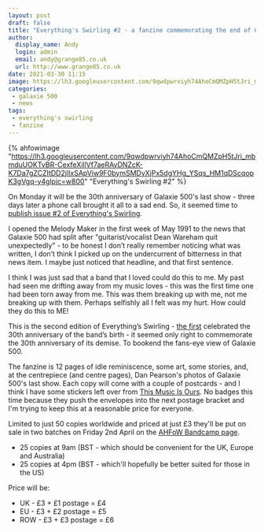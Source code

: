 ```yaml
---
layout: post
draft: false
title: "Everything's Swirling #2 - a fanzine commemorating the end of Galaxie 500"
author:
  display_name: Andy
  login: admin
  email: andy@grange85.co.uk
  url: http://www.grange85.co.uk
date: 2021-03-30 11:15
image: https://lh3.googleusercontent.com/9qwdpwrviyh74AhoCmQMZpH5tJri_mbmduUOKTvBR-CexfeXillVf7aeRAyDNZcK-K7Da7gZCZItDD2jIlxSApViw9F0bymSMDvXjPx5dgYHg_YSqs_HM1qDScqopK3gVgq-y4glpjc=w2400
categories:
 - galaxie 500
 - news
tags:
 - everything's swirling
 - fanzine
---
```

{% ahfowimage "https://lh3.googleusercontent.com/9qwdpwrviyh74AhoCmQMZpH5tJri_mbmduUOKTvBR-CexfeXillVf7aeRAyDNZcK-K7Da7gZCZItDD2jIlxSApViw9F0bymSMDvXjPx5dgYHg_YSqs_HM1qDScqopK3gVgq-y4glpjc=w800" "Everything's Swirling #2" %}

On Monday it will be the 30th anniversary of Galaxie 500's last show - three days later a phone call brought it all to a sad end. So, it seemed time to [publish issue #2 of Everything's Swirling](https://aheadfullofwishes.bandcamp.com/).

I opened the Melody Maker in the first week of May 1991 to the news that Galaxie 500 had split after "guitarist/vocalist Dean Wareham quit unexpectedly" - to be honest I don’t really remember noticing what was written, I don’t think I picked up on the undercurrent of bitterness in that news item. I maybe just noticed that headline, and that first sentence.

I think I was just sad that a band that I loved could do this to me. My past had seen me drifting away from my music loves - this was the first time one had been torn away from me. This was them breaking up with me, not me breaking up with them. Perhaps selfishly all I felt was my hurt. How could they do this to ME!

This is the second edition of Everything’s Swirling - [the first](/2017/08/17/everythings-swirling-a-galaxie-500-fanzine/) celebrated the 30th anniversary of the band’s birth - it seemed only right to commemorate the 30th anniversary of its demise. To bookend the fans-eye view of Galaxie 500.

<!--more-->

The fanzine is 12 pages of idle reminiscence, some art, some stories, and, at the centrepiece (and centre pages), Dan Pearson's photos of Galaxie 500's last show. Each copy will come with a couple of postcards - and I think I have some stickers left over from [This Music Is Ours](https://aheadfullofwishes.bandcamp.com/album/this-music-is-ours). No badges this time because they push the envelopes into the next postage bracket and I'm trying to keep this at a reasonable price for everyone.

Limited to just 50 copies worldwide and priced at just £3 they'll be put on sale in two batches on Friday 2nd April on the [AHFoW Bandcamp page](https://aheadfullofwishes.bandcamp.com/).

 - 25 copies at 9am (BST - which should be convenient for the UK, Europe and Australia)
 - 25 copies at 4pm (BST - which'll hopefully be better suited for those in the US)

Price will be:

 - UK - £3 + £1 postage = £4
 - EU - £3 + £2 postage = £5
 - ROW - £3 + £3 postage = £6


